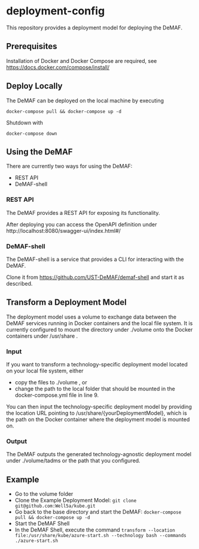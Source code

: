 # deployment-config

This repository provides a deployment model for deploying the DeMAF.

## Prerequisites
Installation of Docker and Docker Compose are required, see https://docs.docker.com/compose/install/

## Deploy Locally
The DeMAF can be deployed on the local machine by executing
```shell
docker-compose pull && docker-compose up -d
```

Shutdown with
```shell
docker-compose down
```

## Using the DeMAF
There are currently two ways for using the DeMAF:
* REST API
* DeMAF-shell

### REST API
The DeMAF provides a REST API for exposing its functionality.

After deploying you can access the OpenAPI definition under http://localhost:8080/swagger-ui/index.html#/

### DeMAF-shell
The DeMAF-shell is a service that provides a CLI for interacting with the DeMAF.

Clone it from https://github.com/UST-DeMAF/demaf-shell and start it as described.


## Transform a Deployment Model
The deployment model uses a volume to exchange data between the DeMAF services running in Docker containers and the local file system. 
It is currently configured to mount the directory under ./volume onto the Docker containers under /usr/share .

### Input
If you want to transform a technology-specific deployment model located on your local file system, either
* copy the files to ./volume , or
* change the path to the local folder that should be mounted in the docker-compose.yml file in line 9.

You can then input the technology-specific deployment model by providing the location URL pointing to /usr/share/{yourDeploymentModel}, which is the path on the Docker container where the deployment model is mounted on.

### Output
The DeMAF outputs the generated technology-agnostic deployment model under ./volume/tadms or the path that you configured.

## Example
* Go to the volume folder
* Clone the Example Deployment Model: ```git clone git@github.com:Well5a/kube.git```
* Go back to the base directory and start the DeMAF: ```docker-compose pull && docker-compose up -d```
* Start the DeMAF Shell
* In the DeMAF Shell, execute the command ```transform --location file:/usr/share/kube/azure-start.sh --technology bash --commands ./azure-start.sh```